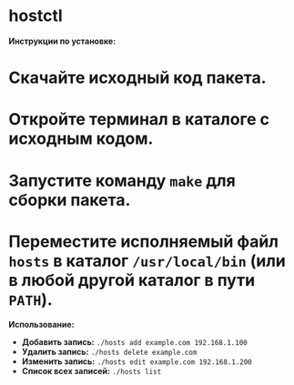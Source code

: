 # hostctl
**Инструкции  по  установке:**

  #  Скачайте  исходный  код  пакета.
  #  Откройте  терминал  в  каталоге  с  исходным  кодом.
  #  Запустите  команду  `make`  для  сборки  пакета.
  #  Переместите  исполняемый  файл  `hosts`  в  каталог  `/usr/local/bin`  (или  в  любой  другой  каталог  в  пути  `PATH`).

**Использование:**

  *  **Добавить  запись:**  `./hosts add example.com 192.168.1.100`
  *   **Удалить  запись:**  `./hosts delete example.com`
  *   **Изменить  запись:**  `./hosts edit example.com 192.168.1.200`
  *   **Список  всех  записей:**  `./hosts list`
